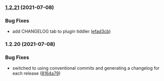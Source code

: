 
### [1.2.21](https://github.com/saqimtiaz/streams/compare/v1.2.20...v1.2.21) (2021-07-08)


### Bug Fixes

* add CHANGELOG tab to plugin tiddler ([efad3cb](https://github.com/saqimtiaz/streams/commit/efad3cbad7737edfc9e8742a4f19dc1c2eda11b7))

### 1.2.20 (2021-07-08)


### Bug Fixes

* switched to using conventional commits and generating a changelog for each release ([8164a79](https://github.com/saqimtiaz/streams/commit/8164a79e8898df06dc131f60cd97b893171db5ab))
